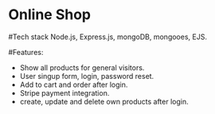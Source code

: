 # Online Shop

#Tech stack
Node.js, Express.js, mongoDB, mongooes, EJS.

#Features:
- Show all products for general visitors.
- User singup form, login, password reset.
- Add to cart and order after login.
- Stripe payment integration.
- create, update and delete own products after login.
